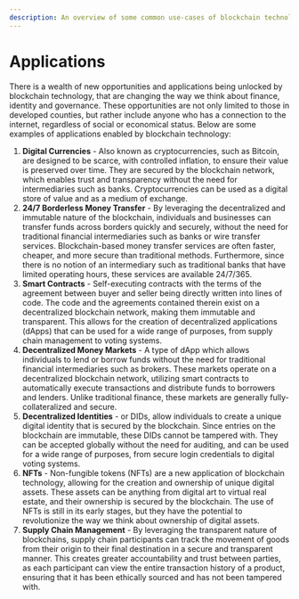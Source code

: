 ```yaml
---
description: An overview of some common use-cases of blockchain technology.
---
```


# Applications

There is a wealth of new opportunities and applications being unlocked by blockchain technology, that are changing the way we think about finance, identity and governance. These opportunities are not only limited to those in developed counties, but rather include anyone who has a connection to the internet, regardless of social or economical status. Below are some examples of applications enabled by blockchain technology:

1. **Digital Currencies** - Also known as cryptocurrencies, such as Bitcoin, are designed to be scarce, with controlled inflation, to ensure their value is preserved over time. They are secured by the blockchain network, which enables trust and transparency without the need for intermediaries such as banks. Cryptocurrencies can be used as a digital store of value and as a medium of exchange.
2. **24/7 Borderless Money Transfer** - By leveraging the decentralized and immutable nature of the blockchain, individuals and businesses can transfer funds across borders quickly and securely, without the need for traditional financial intermediaries such as banks or wire transfer services. Blockchain-based money transfer services are often faster, cheaper, and more secure than traditional methods. Furthermore, since there is no notion of an intermediary such as traditional banks that have limited operating hours, these services are available 24/7/365.
3. **Smart Contracts** - Self-executing contracts with the terms of the agreement between buyer and seller being directly written into lines of code. The code and the agreements contained therein exist on a decentralized blockchain network, making them immutable and transparent. This allows for the creation of decentralized applications (dApps) that can be used for a wide range of purposes, from supply chain management to voting systems.
4. **Decentralized Money Markets** - A type of dApp which allows individuals to lend or borrow funds without the need for traditional financial intermediaries such as brokers. These markets operate on a decentralized blockchain network, utilizing smart contracts to automatically execute transactions and distribute funds to borrowers and lenders. Unlike traditional finance, these markets are generally fully-collateralized and secure.
5. **Decentralized Identities** - or DIDs, allow individuals to create a unique digital identity that is secured by the blockchain. Since entries on the blockchain are immutable, these DIDs cannot be tampered with. They can be accepted globally without the need for auditing, and can be used for a wide range of purposes, from secure login credentials to digital voting systems.
6. **NFTs** - Non-fungible tokens (NFTs) are a new application of blockchain technology, allowing for the creation and ownership of unique digital assets. These assets can be anything from digital art to virtual real estate, and their ownership is secured by the blockchain. The use of NFTs is still in its early stages, but they have the potential to revolutionize the way we think about ownership of digital assets.
7. **Supply Chain Management** - By leveraging the transparent nature of blockchains, supply chain participants can track the movement of goods from their origin to their final destination in a secure and transparent manner. This creates greater accountability and trust between parties, as each participant can view the entire transaction history of a product, ensuring that it has been ethically sourced and has not been tampered with.
